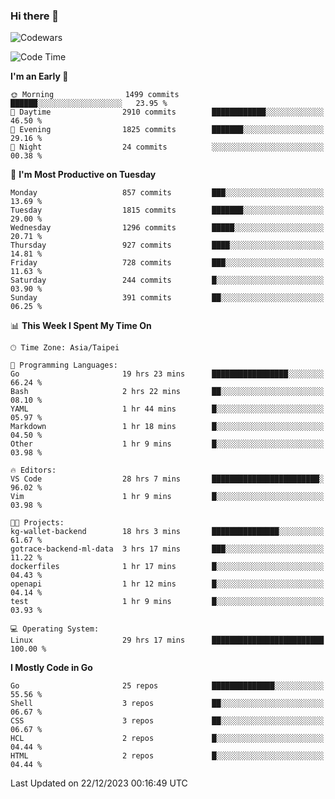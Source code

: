 ### Hi there 👋

![Codewars](https://www.codewars.com/users/omegaatt36/badges/small)

<!--START_SECTION:waka-->
![Code Time](http://img.shields.io/badge/Code%20Time-2%2C071%20hrs%2031%20mins-blue)

**I'm an Early 🐤** 

```text
🌞 Morning                1499 commits        ██████░░░░░░░░░░░░░░░░░░░   23.95 % 
🌆 Daytime                2910 commits        ████████████░░░░░░░░░░░░░   46.50 % 
🌃 Evening                1825 commits        ███████░░░░░░░░░░░░░░░░░░   29.16 % 
🌙 Night                  24 commits          ░░░░░░░░░░░░░░░░░░░░░░░░░   00.38 % 
```
📅 **I'm Most Productive on Tuesday** 

```text
Monday                   857 commits         ███░░░░░░░░░░░░░░░░░░░░░░   13.69 % 
Tuesday                  1815 commits        ███████░░░░░░░░░░░░░░░░░░   29.00 % 
Wednesday                1296 commits        █████░░░░░░░░░░░░░░░░░░░░   20.71 % 
Thursday                 927 commits         ████░░░░░░░░░░░░░░░░░░░░░   14.81 % 
Friday                   728 commits         ███░░░░░░░░░░░░░░░░░░░░░░   11.63 % 
Saturday                 244 commits         █░░░░░░░░░░░░░░░░░░░░░░░░   03.90 % 
Sunday                   391 commits         ██░░░░░░░░░░░░░░░░░░░░░░░   06.25 % 
```


📊 **This Week I Spent My Time On** 

```text
🕑︎ Time Zone: Asia/Taipei

💬 Programming Languages: 
Go                       19 hrs 23 mins      █████████████████░░░░░░░░   66.24 % 
Bash                     2 hrs 22 mins       ██░░░░░░░░░░░░░░░░░░░░░░░   08.10 % 
YAML                     1 hr 44 mins        █░░░░░░░░░░░░░░░░░░░░░░░░   05.97 % 
Markdown                 1 hr 18 mins        █░░░░░░░░░░░░░░░░░░░░░░░░   04.50 % 
Other                    1 hr 9 mins         █░░░░░░░░░░░░░░░░░░░░░░░░   03.98 % 

🔥 Editors: 
VS Code                  28 hrs 7 mins       ████████████████████████░   96.02 % 
Vim                      1 hr 9 mins         █░░░░░░░░░░░░░░░░░░░░░░░░   03.98 % 

🐱‍💻 Projects: 
kg-wallet-backend        18 hrs 3 mins       ███████████████░░░░░░░░░░   61.67 % 
gotrace-backend-ml-data  3 hrs 17 mins       ███░░░░░░░░░░░░░░░░░░░░░░   11.22 % 
dockerfiles              1 hr 17 mins        █░░░░░░░░░░░░░░░░░░░░░░░░   04.43 % 
openapi                  1 hr 12 mins        █░░░░░░░░░░░░░░░░░░░░░░░░   04.14 % 
test                     1 hr 9 mins         █░░░░░░░░░░░░░░░░░░░░░░░░   03.93 % 

💻 Operating System: 
Linux                    29 hrs 17 mins      █████████████████████████   100.00 % 
```

**I Mostly Code in Go** 

```text
Go                       25 repos            ██████████████░░░░░░░░░░░   55.56 % 
Shell                    3 repos             ██░░░░░░░░░░░░░░░░░░░░░░░   06.67 % 
CSS                      3 repos             ██░░░░░░░░░░░░░░░░░░░░░░░   06.67 % 
HCL                      2 repos             █░░░░░░░░░░░░░░░░░░░░░░░░   04.44 % 
HTML                     2 repos             █░░░░░░░░░░░░░░░░░░░░░░░░   04.44 % 
```




 Last Updated on 22/12/2023 00:16:49 UTC
<!--END_SECTION:waka-->

<!--
**omegaatt36/omegaatt36** is a ✨ _special_ ✨ repository because its `README.md` (this file) appears on your GitHub profile.

Here are some ideas to get you started:

- 🔭 I’m currently working on ...
- 🌱 I’m currently learning ...
- 👯 I’m looking to collaborate on ...
- 🤔 I’m looking for help with ...
- 💬 Ask me about ...
- 📫 How to reach me: ...
- 😄 Pronouns: ...
- ⚡ Fun fact: ...
-->
